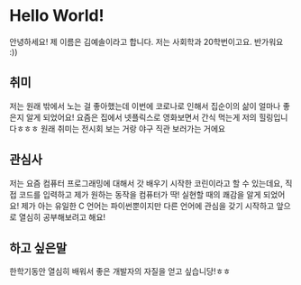 # Hello World!
안녕하세요! 제 이름은 김예솔이라고 합니다. 저는 사회학과 20학번이고요. 반가워요 :))

## 취미
저는 원래 밖에서 노는 걸 좋아했는데 이번에 코로나로 인해서 집순이의 삶이 얼마나 좋은지 알게 되었어요!
요즘은 집에서 넷플릭스로 영화보면서 간식 먹는게 저의 힐링입니다ㅎㅎㅎ 원래 취미는 전시회 보는 거랑 야구 직관 보러가는 거에요

## 관심사
저는 요즘 컴퓨터 프로그래밍에 대해서 갓 배우기 시작한 코린이라고 할 수 있는데요, 직접 코드를 입력하고 제가 원하는 동작을 컴퓨터가 딱! 실현할 때의 쾌감을 알게 되었어요! 제가 아는 유일한 C 언어는 파이썬뿐이지만 다른 언어에 관심을 갖기 시작하고 앞으로 열심히 공부해보려고 해요!

## 하고 싶은말
한학기동안 열심히 배워서 좋은 개발자의 자질을 얻고 싶습니당!ㅎㅎ

